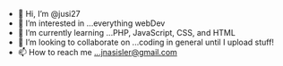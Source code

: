 - 👋 Hi, I’m @jusi27
- 👀 I’m interested in ...everything webDev
- 🌱 I’m currently learning ...PHP, JavaScript, CSS, and HTML
- 💞️ I’m looking to collaborate on ...coding in general until I upload stuff!
- 📫 How to reach me ...jnasisler@gmail.com

<!---
jusi27/jusi27 is a ✨ special ✨ repository because its `README.md` (this file) appears on your GitHub profile.
You can click the Preview link to take a look at your changes.
--->
